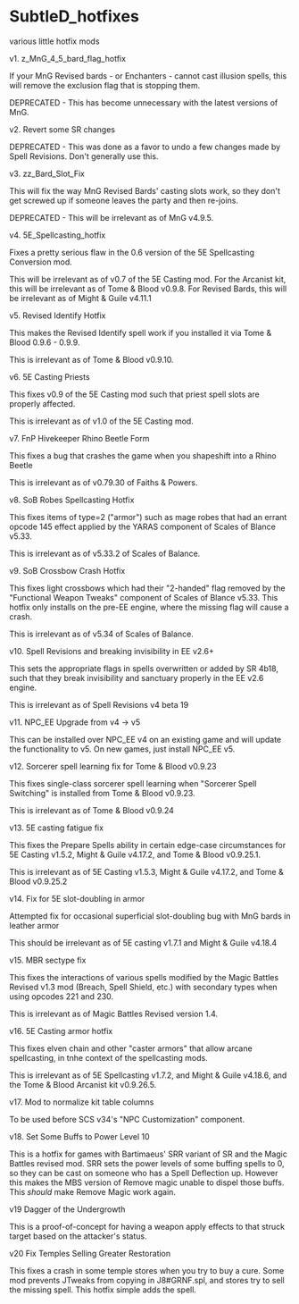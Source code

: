 # SubtleD_hotfixes
 various little hotfix mods

v1. z_MnG_4_5_bard_flag_hotfix

If your MnG Revised bards - or Enchanters - cannot cast illusion spells, this will remove the exclusion flag that is stopping them.

DEPRECATED - This has become unnecessary with the latest versions of MnG.

v2. Revert some SR changes

DEPRECATED - This was done as a favor to undo a few changes made by Spell Revisions. Don't generally use this.

v3. zz_Bard_Slot_Fix

This will fix the way MnG Revised Bards' casting slots work, so they don't get screwed up if someone leaves the party and then re-joins.

DEPRECATED - This will be irrelevant as of MnG v4.9.5. 

v4. 5E_Spellcasting_hotfix

Fixes a pretty serious flaw in the 0.6 version of the 5E Spellcasting Conversion mod. 

This will be irrelevant as of v0.7 of the 5E Casting mod.
For the Arcanist kit, this will be irrelevant as of Tome & Blood v0.9.8.
For Revised Bards, this will be irrelevant as of Might & Guile v4.11.1

v5. Revised Identify Hotfix

This makes the Revised Identify spell work if you installed it via Tome & Blood 0.9.6 - 0.9.9.

This is irrelevant as of Tome & Blood v0.9.10.

v6. 5E Casting Priests

This fixes v0.9 of the 5E Casting mod such that priest spell slots are properly affected.

This is irrelevant as of v1.0 of the 5E Casting mod.

v7. FnP Hivekeeper Rhino Beetle Form

This fixes a bug that crashes the game when you shapeshift into a Rhino Beetle

This is irrelevant as of v0.79.30 of Faiths & Powers.

v8. SoB Robes Spellcasting Hotfix

This fixes items of type=2 ("armor") such as mage robes that had an errant opcode 145 effect applied by the YARAS component of Scales of Blance v5.33.

This is irrelevant as of v5.33.2 of Scales of Balance.

v9. SoB Crossbow Crash Hotfix

This fixes light crossbows which had their "2-handed" flag removed by the "Functional Weapon Tweaks" component of Scales of Blance v5.33. This hotfix only installs on the pre-EE engine, where the missing flag will cause a crash.

This is irrelevant as of v5.34 of Scales of Balance.

v10. Spell Revisions and breaking invisibility in EE v2.6+

This sets the appropriate flags in spells overwritten or added by SR 4b18, such that they break invisibility and sanctuary properly in the EE v2.6 engine.

This is irrelevant as of Spell Revisions v4 beta 19

v11. NPC_EE Upgrade from v4 -> v5

This can be installed over NPC_EE v4 on an existing game and will update the functionality to v5. On new games, just install NPC_EE v5.

v12. Sorcerer spell learning fix for Tome & Blood v0.9.23

This fixes single-class sorcerer spell learning when "Sorcerer Spell Switching" is installed from Tome & Blood v0.9.23.

This is irrelevant as of Tome & Blood v0.9.24

v13. 5E casting fatigue fix

This fixes the Prepare Spells ability in certain edge-case circumstances for 5E Casting v1.5.2, Might & Guile v4.17.2, and Tome & Blood v0.9.25.1.

This is irrelevant as of 5E Casting v1.5.3, Might & Guile v4.17.2, and Tome & Blood v0.9.25.2

v14. Fix for 5E slot-doubling in armor

Attempted fix for occasional superficial slot-doubling bug with MnG bards in leather armor

This should be irrelevant as of 5E casting v1.7.1 and Might & Guile v4.18.4

v15. MBR sectype fix

This fixes the interactions of various spells modified by the Magic Battles Revised v1.3 mod (Breach, Spell Shield, etc.) with secondary types when using opcodes 221 and 230.

This is irrelevant as of Magic Battles Revised version 1.4.

v16. 5E Casting armor hotfix

This fixes elven chain and other "caster armors" that allow arcane spellcasting, in tnhe context of the spellcasting mods.

This is irrelevant as of 5E Spellcasting v1.7.2, and Might & Guile v4.18.6, and the Tome & Blood Arcanist kit v0.9.26.5.

v17. Mod to normalize kit table columns

To be used before SCS v34's "NPC Customization" component.

v18. Set Some Buffs to Power Level 10

This is a hotfix for games with Bartimaeus' SRR variant of SR and the Magic Battles revised mod. SRR sets the power levels of some buffing spells to 0, so they can be cast on someone who has a Spell Deflection up. However this makes the MBS version of Remove magic unable to dispel those buffs. This *should* make Remove Magic work again.

v19 Dagger of the Undergrowth

This is a proof-of-concept for having a weapon apply effects to that struck target based on the attacker's status.

v20 Fix Temples Selling Greater Restoration

This fixes a crash in some temple stores when you try to buy a cure. Some mod prevents JTweaks from copying in J8#GRNF.spl, and stores try to sell the missing spell. This hotfix simple adds the spell.
